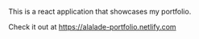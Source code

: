This is a react application that showcases my portfolio.

Check it out at https://alalade-portfolio.netlify.com
